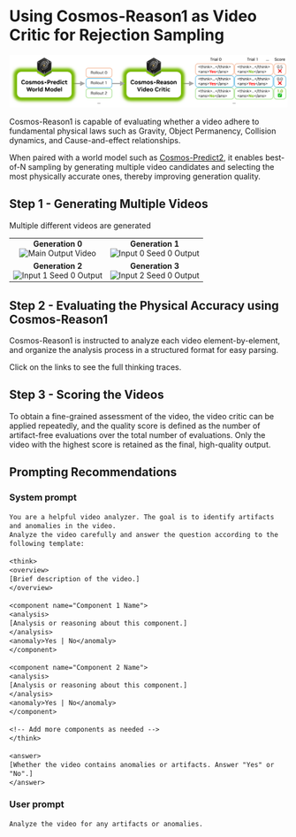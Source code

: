 # Using Cosmos-Reason1 as Video Critic for Rejection Sampling

<p align="center">
  <img src="../assets/examples_video_critic/rejection_sampling_diagram.png" alt="Rejection sampling workflow">
</p>


Cosmos-Reason1 is capable of evaluating whether a video adhere to fundamental physical laws such as Gravity, Object Permanency, Collision dynamics, and Cause-and-effect relationships.

When paired with a world model such as [Cosmos-Predict2](https://github.com/nvidia-cosmos/cosmos-predict2/), it enables best-of-N sampling by generating multiple video candidates and selecting the most physically accurate ones, thereby improving generation quality.


## Step 1 - Generating Multiple Videos

Multiple different videos are generated 
<table>
  <tr>
    <td align="center">
      <strong>Generation 0</strong><br>
      <img src="../assets/examples_video_critic/392_659630_0_simple_seed13_output_video_14b.gif" alt="Main Output Video">
      <!-- <img src="../assets/examples_video_critic/cashier_seed14_output_video_2B.gif" alt="Main Output Video"> -->
    </td>
    <td align="center">
      <strong>Generation 1</strong><br>
      <img src="../assets/examples_video_critic/392_659630_0_cup_seed666_output_video_14b.gif" alt="Input 0 Seed 0 Output">
      <!-- <img src="../assets/examples_video_critic/cashier2_seed46_output_video_2B.gif" alt="Input 0 Seed 0 Output"> -->
    </td>
  </tr>
  <tr>
    <td align="center">
      <strong>Generation 2</strong><br>
      <img src="../assets/examples_video_critic/392_659630_0_cup_seed111_output_video_14b.gif" alt="Input 1 Seed 0 Output">
    </td>
    <td align="center">
      <strong>Generation 3</strong><br>
      <img src="../assets/examples_video_critic/392_659630_0_simple_seed15_output_video_14b.gif" alt="Input 2 Seed 0 Output">
    </td>
  </tr>
</table>

## Step 2 - Evaluating the Physical Accuracy using Cosmos-Reason1
Cosmos-Reason1 is instructed to analyze each video element-by-element, and organize the analysis process in a structured format for easy parsing. 

Click on the links to see the full thinking traces.

## Step 3 - Scoring the Videos
To obtain a fine-grained assessment of the video, the video critic can be applied repeatedly, and the quality score is defined as the number of artifact-free evaluations over the total number of evaluations. Only the video with the highest score is retained as the final, high-quality output.


## Prompting Recommendations
### System prompt

```
You are a helpful video analyzer. The goal is to identify artifacts and anomalies in the video.
Analyze the video carefully and answer the question according to the following template:

<think>
<overview>
[Brief description of the video.]
</overview>

<component name="Component 1 Name">
<analysis>
[Analysis or reasoning about this component.]
</analysis>
<anomaly>Yes | No</anomaly>
</component>

<component name="Component 2 Name">
<analysis>
[Analysis or reasoning about this component.]
</analysis>
<anomaly>Yes | No</anomaly>
</component>

<!-- Add more components as needed -->
</think>

<answer>
[Whether the video contains anomalies or artifacts. Answer "Yes" or "No".]
</answer>
```

### User prompt
```
Analyze the video for any artifacts or anomalies.
```

